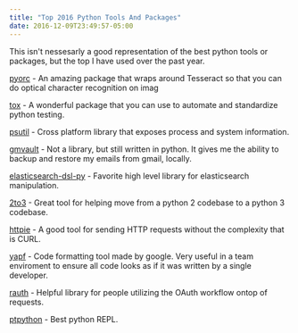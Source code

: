 ```yaml
---
title: "Top 2016 Python Tools And Packages"
date: 2016-12-09T23:49:57-05:00
---
```


This isn't nessesarly a good representation of the best python tools or packages, but the top I have used over the past year.

[pyorc](https://github.com/jflesch/pyocr) - An amazing package that wraps around Tesseract so that you can do optical character recognition on imag

[tox](https://github.com/tox-dev/tox) - A wonderful package that you can use to automate and standardize python testing.

[psutil](https://github.com/giampaolo/psutil) - Cross platform library that exposes process and system information.

[gmvault](https://github.com/gaubert/gmvault) - Not a library, but still written in python. It gives me the ability to backup and restore my emails from gmail, locally.

[elasticsearch-dsl-py](https://github.com/elastic/elasticsearch-dsl-py) - Favorite high level library for elasticsearch manipulation.

[2to3](https://docs.python.org/2/library/2to3.html) - Great tool for helping move from a python 2 codebase to a python 3 codebase.

[httpie](https://github.com/jkbrzt/httpie) - A good tool for sending HTTP requests without the complexity that is CURL.

[yapf](https://github.com/google/yapf) - Code formatting tool made by google. Very useful in a team enviroment to ensure all code looks as if it was written by a single developer.

[rauth](https://github.com/litl/rauth) - Helpful library for people utilizing the OAuth workflow ontop of requests.

[ptpython](https://github.com/jonathanslenders/ptpython) - Best python REPL.
